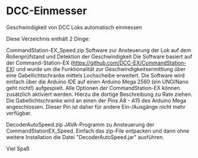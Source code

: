 # DCC-Einmesser
Geschwindigkeit von DCC Loks automatisch einmessen

Diese Verzeichnis enthält 2 Dinge:

CommandStation-EX_Speed.zip
Software zur Ansteuerung der Lok auf dem Rollenprüfstand und Detektion der Geschwindigkeit
Die Software basiert auf der Command-Station-EX (https://github.com/DCC-EX/CommandStation-EX) und wurde um die Funktionalität zur Geschwindigkeitsermittlung über eine Gabellichtschranke mittels Lochscheibe erweitert.
Die Software wird einfach über die Arduino IDE auf einen Arduino Mega 2560 (ein UNO/Nano geht nicht!) aufgespielt. Alle Optionen der CommandStation-EX können zusätzlich aktiviert werden. Hierzu die dortige Beschreibung zu Rate ziehen.
Die Gabellichtschranke wird an einen der Pins A8 - A15 des Arduino Mega angeschlossen. Dieser Pin ist daher für andere Ein-/Ausgänge nicht mehr verfügbar.

DecoderAutoSpeed.zip
JAVA-Programm zu Ansteuerung der CommandStationEX_Speed. Einfach das zip-File entpacken und dann ohne weitere Installation die Datei "DecoderAutoSpeed.jar" ausführen.

Viel Spaß
